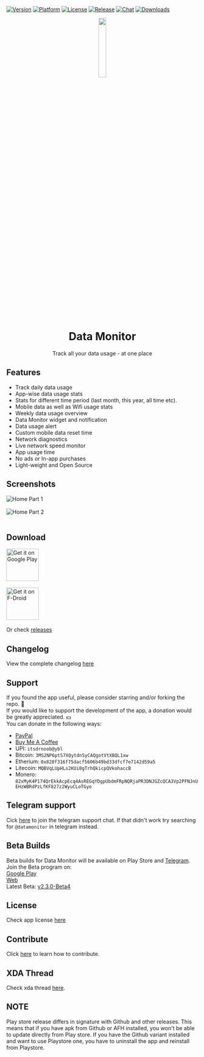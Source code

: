 [![Version](https://shields.io/badge/version-v2.3.0-087AFF.svg)](https://github.com/itsdrnoob/DataMonitor/tree/dev/2.3.0)
[![Platform](https://shields.io/badge/platform-android-green.svg)](https://github.com/itsdrnoob/DataMonitor)
[![License](https://img.shields.io/badge/license-GPL3-blue.svg)](https://www.gnu.org/licenses/gpl-3.0.en.html)
[![Release](https://shields.io/badge/release-v2.2.0-blue.svg)](https://github.com/itsdrnoob/DataMonitor/releases)
[![Chat](https://img.shields.io/badge/Telegram%20Chat-blue?logo=telegram)](https://t.me/datamonitor)
[![Downloads](https://img.shields.io/github/downloads/itsdrnoob/DataMonitor/total)](https://github.com/itsdrnoob/DataMonitor/releases)

<div align="center">
<img src="https://raw.githubusercontent.com/itsdrnoob/DataMonitor/master/images/icon.png" width="20%" height="20%"></img>

# Data Monitor
Track all your data usage - at one place
</div>

## Features
- Track daily data usage
- App-wise data usage stats
- Stats for different time period (last month, this year, all time etc).
- Mobile data as well as Wifi usage stats
- Weekly data usage overview
- Data Monitor widget and notification
- Data usage alert
- Custom mobile data reset time
- Network diagnostics
- Live network speed monitor
- App usage time
- No ads or In-app purchases
- Light-weight and Open Source

## Screenshots
![Home Part 1](https://github.com/itsdrnoob/DataMonitor/blob/HEAD/images/ss_part_1.png)<br><br>
![Home Part 2](https://github.com/itsdrnoob/DataMonitor/blob/HEAD/images/ss_part_2.png)
<br><br>

## Download
[<img alt="Get it on Google Play" height="85" src="./images/google-play-badge.png">](https://play.google.com/store/apps/details?id=com.drnoob.datamonitor)<br><br>
[<img alt="Get it on F-Droid" height="85" src="./images/f-droid-badge.png">](https://f-droid.org/packages/com.drnoob.datamonitor/)<br><br>
Or check <a href = "https://github.com/itsdrnoob/DataMonitor/releases/latest">releases</a>

## Changelog
View the complete changelog <a href = "CHANGELOG.md">here</a>

## Support
If you found the app useful, please consider starring and/or forking the repo. 🌟<br>
If you would like to support the development of the app, a donation would be greatly appreciated. 💵<br>
You can donate in the following ways:
- [PayPal](https://paypal.me/itsdrnoob)
- <a href="https://buymeacoffee.com/itsdrnoob">Buy Me A Coffee</a>
- UPI: `itsdrnoob@ybl`
- Bitcoin: `3MS2NP6ptS7XQytdn5yCAQgotVtXBQL1xw`
- Etherium: `0x820f316f75dacf5606b49bd33dfcf7e7142d59a5`
- Litecoin: `MQBVqLUpHLs2KUi8gTrhQkicpQVkohaccB`
- Monero: `82xMyK4P174QrEkkAcpEcq4AsREGqYDgpUbdmFRpNQRjaPR3DNJGZcQCA3Vp2PFNJnUEHzWBRdPzLfKF827z2WyuCLoTGyo`

## Telegram support
Cick <a href="https://t.me/datamonitor">here</a> to join the telegram support chat. If that didn't work try searching for <code>@datamonitor</code> in telegram instead.

## Beta Builds
Beta builds for Data Monitor will be available on Play Store and <a href="https://t.me/datamonitor">Telegram</a>.<br>
Join the Beta program on:<br>
<a href="https://play.google.com/store/apps/details?id=com.drnoob.datamonitor">Google Play</a><br>
<a href="https://play.google.com/apps/testing/com.drnoob.datamonitor">Web</a><br>
Latest Beta: <a href="https://github.com/itsdrnoob/DataMonitor/tree/dev/2.3.0">v2.3.0-Beta4</a>

## License
Check app license <a href = "LICENSE">here</a>

## Contribute
Click <a href = "CONTRIBUTING.md">here</a> to learn how to contribute.

## XDA Thread
Check xda thread <a href = "https://forum.xda-developers.com/t/app-v1-0-data-monitor-track-all-your-data-usage-at-one-place.4356129/">here</a>.

## NOTE
Play store release differs in signature with Github and other releases. This means that if you have apk from Github or AFH installed, you won't be able to update directly from Play store. If you have the Github variant installed and want to use Playstore one, you have to uninstall the app and reinstall from Playstore.

